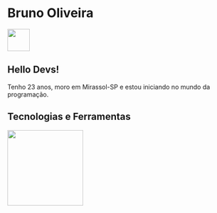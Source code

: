 # Bruno Oliveira
<div><a href="https://www.linkedin.com/in/brunoods-dev/" target="_blank"><img style='width: 50px;' src="https://cdn.jsdelivr.net/gh/devicons/devicon/icons/linkedin/linkedin-original.svg"></a></div>



## Hello Devs!

Tenho 23 anos, moro em Mirassol-SP e estou iniciando no mundo da programação.

## Tecnologias e Ferramentas

<div><img style='width: 170px;' src="https://skills.thijs.gg/icons?i=js,html,css" /></div>

<div> 
<a></a>
<a></a>
<a></a>
</div>
